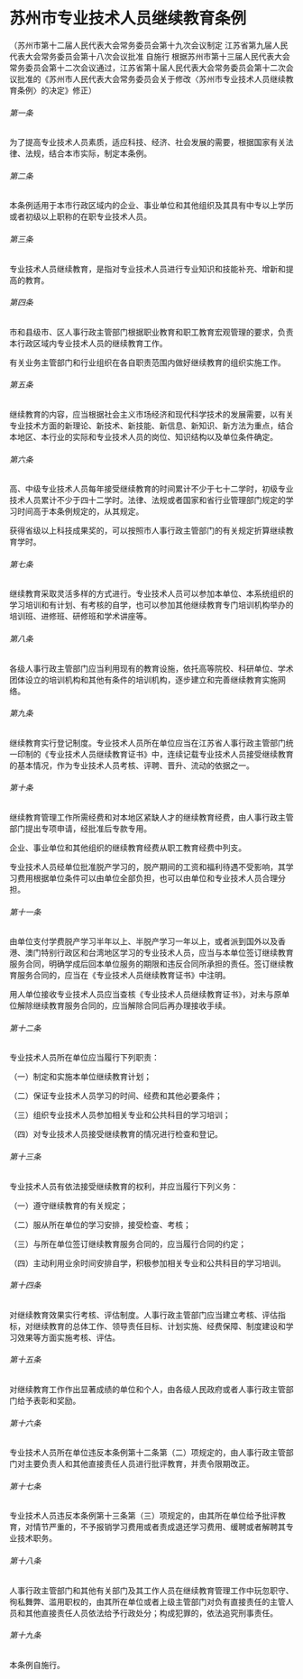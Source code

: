 # 苏州市专业技术人员继续教育条例

<!-- INFO END -->

（苏州市第十二届人民代表大会常务委员会第十九次会议制定 江苏省第九届人民代表大会常务委员会第十八次会议批准 自施行 根据苏州市第十三届人民代表大会常务委员会第十二次会议通过，江苏省第十届人民代表大会常务委员会第十二次会议批准的《苏州市人民代表大会常务委员会关于修改〈苏州市专业技术人员继续教育条例〉的决定》修正）

###### 第一条

为了提高专业技术人员素质，适应科技、经济、社会发展的需要，根据国家有关法律、法规，结合本市实际，制定本条例。

###### 第二条

本条例适用于本市行政区域内的企业、事业单位和其他组织及其具有中专以上学历或者初级以上职称的在职专业技术人员。

###### 第三条

专业技术人员继续教育，是指对专业技术人员进行专业知识和技能补充、增新和提高的教育。

###### 第四条

市和县级市、区人事行政主管部门根据职业教育和职工教育宏观管理的要求，负责本行政区域内专业技术人员的继续教育工作。

有关业务主管部门和行业组织在各自职责范围内做好继续教育的组织实施工作。

###### 第五条

继续教育的内容，应当根据社会主义市场经济和现代科学技术的发展需要，以有关专业技术方面的新理论、新技术、新技能、新信息、新知识、新方法为重点，结合本地区、本行业的实际和专业技术人员的岗位、知识结构以及单位条件确定。

###### 第六条

高、中级专业技术人员每年接受继续教育的时间累计不少于七十二学时，初级专业技术人员累计不少于四十二学时。法律、法规或者国家和省行业管理部门规定的学习时间高于本条例规定的，从其规定。

获得省级以上科技成果奖的，可以按照市人事行政主管部门的有关规定折算继续教育学时。

###### 第七条

继续教育采取灵活多样的方式进行。专业技术人员可以参加本单位、本系统组织的学习培训和有计划、有考核的自学，也可以参加其他继续教育专门培训机构举办的培训班、进修班、研修班和学术讲座等。

###### 第八条

各级人事行政主管部门应当利用现有的教育设施，依托高等院校、科研单位、学术团体设立的培训机构和其他有条件的培训机构，逐步建立和完善继续教育实施网络。

###### 第九条

继续教育实行登记制度。专业技术人员所在单位应当在江苏省人事行政主管部门统一印制的《专业技术人员继续教育证书》中，连续记载专业技术人员接受继续教育的基本情况，作为专业技术人员考核、评聘、晋升、流动的依据之一。

###### 第十条

继续教育管理工作所需经费和对本地区紧缺人才的继续教育经费，由人事行政主管部门提出专项申请，经批准后专款专用。

企业、事业单位和其他组织的继续教育经费从职工教育经费中列支。

专业技术人员经单位批准脱产学习的，脱产期间的工资和福利待遇不受影响，其学习费用根据单位条件可以由单位全部负担，也可以由单位和专业技术人员合理分担。

###### 第十一条

由单位支付学费脱产学习半年以上、半脱产学习一年以上，或者派到国外以及香港、澳门特别行政区和台湾地区学习的专业技术人员，应当与本单位签订继续教育服务合同，明确学成后回本单位服务的期限和违反合同所承担的责任。签订继续教育服务合同的，应当在《专业技术人员继续教育证书》中注明。

用人单位接收专业技术人员应当查核《专业技术人员继续教育证书》，对未与原单位解除继续教育服务合同的，应当解除合同后再办理接收手续。

###### 第十二条

专业技术人员所在单位应当履行下列职责：

（一）制定和实施本单位继续教育计划；

（二）保证专业技术人员学习的时间、经费和其他必要条件；

（三）组织专业技术人员参加相关专业和公共科目的学习培训；

（四）对专业技术人员接受继续教育的情况进行检查和登记。

###### 第十三条

专业技术人员有依法接受继续教育的权利，并应当履行下列义务：

（一）遵守继续教育的有关规定；

（二）服从所在单位的学习安排，接受检查、考核；

（三）与所在单位签订继续教育服务合同的，应当履行合同的约定；

（四）主动利用业余时间安排自学，积极参加相关专业和公共科目的学习培训。

###### 第十四条

对继续教育效果实行考核、评估制度。人事行政主管部门应当建立考核、评估指标，对继续教育的总体工作、领导责任目标、计划实施、经费保障、制度建设和学习效果等方面实施考核、评估。

###### 第十五条

对继续教育工作作出显著成绩的单位和个人，由各级人民政府或者人事行政主管部门给予表彰和奖励。

###### 第十六条

专业技术人员所在单位违反本条例第十二条第（二）项规定的，由人事行政主管部门对主要负责人和其他直接责任人员进行批评教育，并责令限期改正。

###### 第十七条

专业技术人员违反本条例第十三条第（三）项规定的，由其所在单位给予批评教育，对情节严重的，不予报销学习费用或者责成退还学习费用、缓聘或者解聘其专业技术职务。

###### 第十八条

人事行政主管部门和其他有关部门及其工作人员在继续教育管理工作中玩忽职守、徇私舞弊、滥用职权的，由其所在单位或者上级主管部门对负有直接责任的主管人员和其他直接责任人员依法给予行政处分；构成犯罪的，依法追究刑事责任。

###### 第十九条

本条例自施行。
